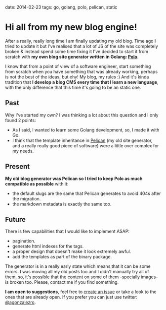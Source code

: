 date: 2014-02-23
tags: go, golang, polo, pelican, static

Hi all from my new blog engine!
===============================

After a really, really long time I am finally updating my old blog. Time ago I
tried to update it but I've realised that a lot of JS of the site was
completely broken & instead spend some time fixing it I've decided to start it
from scratch with **my own blog site generator written in Golang:
[Polo](http://github.com/agonzalezro/polo)**.

I know that from a point of view of a software engineer, start something from
scratch when you have something that was already working, perhaps is not the
best of the ideas, but ehy! My blog, my rules :) And it's kinda tradition that
**I develop a blog CMS every time that I learn a new language**, with the only
difference that this time it's going to be an static one.

Past
----

Why I've started my own? I was thinking a lot about this question and I only
found 2 points:

- As I said, I wanted to learn some Golang development, so, I made it with Go.
- I think that the template inheritance in [Pelican](http://getpelican.com) (my
  old site generator, and a really really good piece of software) were a little
  over complex for my needs.

Present
-------

**My old blog generator was Pelican so I tried to keep Polo as much compatible
as possible** with it:

- the default slugs are the same that Pelican generates to avoid 404s after the
  migration.
- the markdown metadata is exactly the same too.

Future
------

There is few capabilities that I would like to implement ASAP:

- pagination.
- generate html indexes for the tags.
- a proper design that doesn't make it look extremely awful.
- add the templates as part of the binary package.

The generator is in a really early state which means that it can be some
errors. I was moving all my old posts too and I didn't manually try all of
them, so, it's possible that the content on some of them -specially images- is
broken too. Please, contact me if you find something.

**I am open to suggestions**, feel free to [create an
issue](https://github.com/agonzalezro/polo/issues) or take a look to the ones
that are already open. If you prefer you can just use twitter:
[@agonzalezro](http://twitter.com/agonzalezro).
